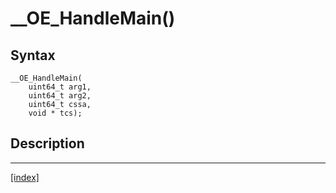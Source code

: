 # __OE_HandleMain()



## Syntax

    __OE_HandleMain(
        uint64_t arg1,
        uint64_t arg2,
        uint64_t cssa,
        void * tcs);
## Description 

---
[[index]](index.md)

